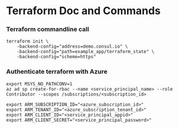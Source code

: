 # Terraform Doc and Commands

### Terraform commandline call

```
terraform init \
    -backend-config="address=demo.consul.io" \
    -backend-config="path=example_app/terraform_state" \
    -backend-config="scheme=https"
```
### Authenticate terraform with Azure

```
export MSYS_NO_PATHCONV=1
az ad sp create-for-rbac --name <service_principal_name> --role Contributor --scopes /subscriptions/<subscription_id>

export ARM_SUBSCRIPTION_ID="<azure_subscription_id>"
export ARM_TENANT_ID="<azure_subscription_tenant_id>"
export ARM_CLIENT_ID="<service_principal_appid>"
export ARM_CLIENT_SECRET="<service_principal_password>"
```